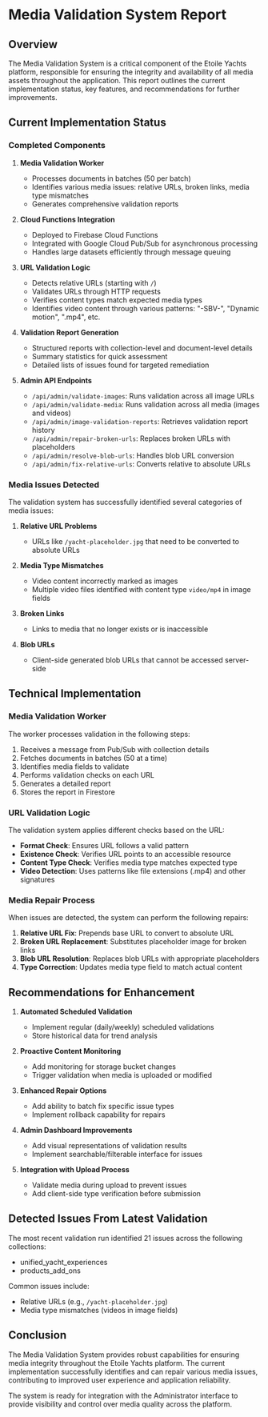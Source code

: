 # Media Validation System Report

## Overview
The Media Validation System is a critical component of the Etoile Yachts platform, responsible for ensuring the integrity and availability of all media assets throughout the application. This report outlines the current implementation status, key features, and recommendations for further improvements.

## Current Implementation Status

### Completed Components
1. **Media Validation Worker**
   - Processes documents in batches (50 per batch)
   - Identifies various media issues: relative URLs, broken links, media type mismatches
   - Generates comprehensive validation reports

2. **Cloud Functions Integration**
   - Deployed to Firebase Cloud Functions
   - Integrated with Google Cloud Pub/Sub for asynchronous processing
   - Handles large datasets efficiently through message queuing

3. **URL Validation Logic**
   - Detects relative URLs (starting with `/`)
   - Validates URLs through HTTP requests
   - Verifies content types match expected media types
   - Identifies video content through various patterns: "-SBV-", "Dynamic motion", ".mp4", etc.

4. **Validation Report Generation**
   - Structured reports with collection-level and document-level details
   - Summary statistics for quick assessment
   - Detailed lists of issues found for targeted remediation

5. **Admin API Endpoints**
   - `/api/admin/validate-images`: Runs validation across all image URLs
   - `/api/admin/validate-media`: Runs validation across all media (images and videos)
   - `/api/admin/image-validation-reports`: Retrieves validation report history
   - `/api/admin/repair-broken-urls`: Replaces broken URLs with placeholders
   - `/api/admin/resolve-blob-urls`: Handles blob URL conversion
   - `/api/admin/fix-relative-urls`: Converts relative to absolute URLs

### Media Issues Detected
The validation system has successfully identified several categories of media issues:

1. **Relative URL Problems**
   - URLs like `/yacht-placeholder.jpg` that need to be converted to absolute URLs

2. **Media Type Mismatches**
   - Video content incorrectly marked as images
   - Multiple video files identified with content type `video/mp4` in image fields

3. **Broken Links**
   - Links to media that no longer exists or is inaccessible

4. **Blob URLs**
   - Client-side generated blob URLs that cannot be accessed server-side

## Technical Implementation

### Media Validation Worker
The worker processes validation in the following steps:
1. Receives a message from Pub/Sub with collection details
2. Fetches documents in batches (50 at a time)
3. Identifies media fields to validate
4. Performs validation checks on each URL
5. Generates a detailed report
6. Stores the report in Firestore

### URL Validation Logic
The validation system applies different checks based on the URL:
- **Format Check**: Ensures URL follows a valid pattern
- **Existence Check**: Verifies URL points to an accessible resource
- **Content Type Check**: Verifies media type matches expected type
- **Video Detection**: Uses patterns like file extensions (.mp4) and other signatures

### Media Repair Process
When issues are detected, the system can perform the following repairs:
1. **Relative URL Fix**: Prepends base URL to convert to absolute URL
2. **Broken URL Replacement**: Substitutes placeholder image for broken links
3. **Blob URL Resolution**: Replaces blob URLs with appropriate placeholders
4. **Type Correction**: Updates media type field to match actual content

## Recommendations for Enhancement

1. **Automated Scheduled Validation**
   - Implement regular (daily/weekly) scheduled validations
   - Store historical data for trend analysis

2. **Proactive Content Monitoring**
   - Add monitoring for storage bucket changes
   - Trigger validation when media is uploaded or modified

3. **Enhanced Repair Options**
   - Add ability to batch fix specific issue types
   - Implement rollback capability for repairs

4. **Admin Dashboard Improvements**
   - Add visual representations of validation results
   - Implement searchable/filterable interface for issues

5. **Integration with Upload Process**
   - Validate media during upload to prevent issues
   - Add client-side type verification before submission

## Detected Issues From Latest Validation
The most recent validation run identified 21 issues across the following collections:
- unified_yacht_experiences
- products_add_ons

Common issues include:
- Relative URLs (e.g., `/yacht-placeholder.jpg`)
- Media type mismatches (videos in image fields)

## Conclusion
The Media Validation System provides robust capabilities for ensuring media integrity throughout the Etoile Yachts platform. The current implementation successfully identifies and can repair various media issues, contributing to improved user experience and application reliability.

The system is ready for integration with the Administrator interface to provide visibility and control over media quality across the platform.